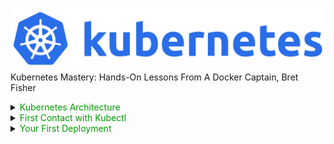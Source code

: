 ![architecture1](docs/images/kubernetes.png)
Kubernetes Mastery: Hands-On Lessons From A Docker Captain, Bret Fisher

<details><summary><span style="color: #009900">Kubernetes Architecture</span></summary>

## Kubernetes Architecture
![architecture1](docs/images/architecture.png)

## Kubernetes Physical Architecture
![architecture1](docs/images/physical-architecture.png)

## Shpod Tips and Tricks

Be sure to come back to this lecture later if you have shpod issues, as I've thrown in common hiccups as you use it throughout the course!

- **Tip 1: Namespaces matter!** <br>
Once you learn about namespaces, you know that running kubectl commands often only affects the current namespace. Shpod runs in the shpod namespace, so if you mean to do something with the default namesapce, you need to either ensure that shpod config is set to use the default namespace (which it is by default) or ``` add -n defaul ``` to your commands. So ``` kubectl get pods ``` would turn into ``` kubectl get -n default pods ``` . We've setup the shpod pod to set it's namespace to default though, so this shouldn't be a big issue.

- **Tip 2: DNS matters with Namespaces!** <br>
The above shpod namespace affects DNS as well. If you need to curl or ping a Service name (which you'll learn later), remember that Kubernetes Service DNS names are namespace-sensitive from inside the cluster. Doing a ``` ping myservice ``` from a pod in one namespace only works if that Service is in the same namespace. In the Shpod, you would need to ``` ping mypod.default ``` if that Service was in the default namespace.

- **Tip 3: Attach shows you the console (tty) output**, even from multiple terminals. You can use exec for additional terminal shells <br>
An ``` attach ``` command will show the virtual console of a pod (like a tty), so multiple ``` attach ``` commands in multiple terminal windows will show the same thing because they are both looking at the console output. For your 2nd terminal, you can use an ``` exec ``` command that will start a new shell process in the existing container. This works **exactly** the same way as Docker attach and exec commands: <br><br>
1st window, attach: <br> ``` kubectl attach --namespace=shpod -ti shpod ``` <br><br>
2nd window, create a new bash shell: <br> ``` kubectl exec --namespace=shpod -ti shpod -- bash -l ```

</details>

<details><summary><span style="color: #009900">First Contact with Kubectl</span></summary>

## Getting the nodes
The below command returns an abtracted information about the list of nodes <br>
- ``` kubectl get no ``` or ``` kubectl get node ``` or ``` kubectl get nodes ```

## Obtaining machine-readeable output
**Note:** ``` Kubectl get ``` can output **JSON**, **YAML**, or be directly formatted <br>
- Give us more info about the nodes: <br>
``` kubectl get nodes -o wide  ``` or ``` kubectl get nodes node1 -o wide  ```
- Let's have some YAML <br>
``` kubectl get nodes -o yaml ```

## (AB)using ```kubectl``` and ```jq```
- Show the capcity of all our nodes as a stream of JSON objects: <br>
``` kubectl get nodes -o json | jq ".items[] | {name:.metadata.name} + .status.capacity"```

## For more comprehensive overview, we can use ``` kubectl describe ``` instead
**Note:** Kindly observe that this follows the pattern: <br> ``` kubectl describe resource-type-name/resource-name ``` or ``` kubectl describe resource-type-name resource-name ```
- ``` kubectl describe node/node1 ``` or ``` kubectl describe node node1 ```

## Exploring types and definitions
- We can list all available resource types by running: ``` kubectl api-resources ``` (in Kubernetes 1.10 and prior, this command used to be ``` kubectl get ```)
- We can list one or more resources in the cluster: ``` kubectl get resource-type ``` (this resources can be Pods, Services, Deployments etc) pr ``` kubectl get resource-type resource-name ``` (resource-name is optional and specifies the name of the particular resource)
- We can view the dfefinition for a resource type with: ``` kubectl explain type ```
- we can view the definition for a field in a resource, for instance: ``` kubectl explain node.spec ```
- Or get the list of all fields and subfields" ``` kubectl explain node --recursive ```

## Introspection vs. Documentation
- We can access the same information by reading the [API documentation]()
- The API documentation is usually easier to read but
  - it wont show custom types (like Custom Resource Definitions)
  - we need to make sure that we look at the correct version
- ``` kubectl api-resources ``` and ``` kubectl explain ``` performs introspection (they communicate with the API server and obtain the exact type definition)

## Type Names
- The most common resource names have three forms:
  - singular (e.g. ``` node ```, ``` service ```, ``` deployment ```)
  - plural (e.g. ``` nodes ```, ``` services ```, ``` deployments ```)
  - short (e.g. ``` no ```, ``` svc ```, ``` deploy ```)
- Some resources do not have a short name
- ``` Endpoints ``` only have a plural form (because even a single ``` Endpoints ``` resource is actually a list of endpoints)

## Namespaces
Namespaces allows us to segregate resources.
- ``` kubect get namespaces ```
- ``` kubect get namespace ```
- ``` kubect get ns ```

## Accessing namespaces
- By default, ``` kubectl ``` uses the ``` default ``` namespace
- We can see resources in all namespaces with ``` --all-namespaces ``` (since kubernetes 1.14, we can also use ``` -A ``` as a shorter version)

## What are all these control plane pods?
- ``` etcd ``` is our etcd server
- ``` kube-apiserver ``` is the API server
- ``` kube-controller-manager ``` and ``` kube-scheduler ``` are other control plane components
- ``` coredns ``` provides DNS-based service discovery (replacing ``` kube-dns ``` as of 1.11)
- ``` kube-proxy ``` is the (per-node) component managing the network port mappings and such
- ``` <net name> ``` is the optional (per node) component managing the network overlay
- the ``` READY ``` column indicates the number of containers in each pod <br>
**Note:**
- this only shows containers, you won't see host svcs (e.g. mcirok8s)
- you may see different namespaces depending on setup

## Newer namespaces
``` kube-public ``` is created by our installer & **used for security bootstrapping** <br>example: list the pods in ```kube-public``` namespace <br>
- ``` kubectl-n kube-public get pods ```

The only interesting object in ``` kube-public ``` is a ConfigMap named ``` cluster-info ```

```
Example:
- List ConfigMap objects:
  kubct -n kube-public get ConfigMap

- Inpect cluster-info
  kubectl -n kube-public get ConfigMap cluster-info -o yaml
```
Note the ``` selfLink ``` URL: ``` /api/v1/namespaces/kube-public/configmaps/clusterinfo ``` we can use that (later in ``` kubectl context ``` lectures)!
</details>

<details><summary><span style="color: #009900">Your First Deployment</span></summary>

## Your first deployment with Kubectl
![starting a simple pod](docs/images/sect6-1.png)
![starting a simple pod](docs/images/sect6-2.png)
![starting a simple pod](docs/images/sect6-3.png)
![starting a simple pod](docs/images/sect6-4.png)

## 1.18 Changes to Kubectl Run
**Creating Pods vs. Deployments in 1.18+**

**Starting in Kubernetes version 1.18, the** ```kubectl run``` **command only does one thing: create single pods.** There were many reasons for this, but the big ones were to reduce the complexity of how the ```run``` command worked and to move other resource creation to the ```kubectl create``` command. The idea is that ```kubectl run``` is now similar to ```docker run```. It creates a single pod, where ```docker run``` creates a single container.

In the previous and next Lectures, I'm using Kubernetes 1.17. That means my kubectl run command would create a deployment resource, so for you to follow along in the next few lectures, you'll also need to create a deployment with the create command like this.
**Please run this command now, to prepare for the next few lectures**
```
kubectl create deployment pingpong --image alpine -- ping 1.1.1.1
```

That's effectively doing what you watched me do in older Kubernetes versions in the previous lecture with the old ```run``` command.  In the next few Lectures, we'll use the scale command and others that expect the ```deploy/pingpong``` resource to exist, so please run that command above.

**Cleanup**: We won't need the pod you created with the kubectl run command in the previous Lecture, so you can delete that resource with ```kubectl delete pod/pingpong```

-------------------------------------------------------------
### More information on this change and how it affects commands

Now that everyone's finally using newer versions like 1.24+ I'm replacing these videos. You can follow along on my course updates GitHub project: https://bret.show/courseupdates

Depending on which version of Kubernetes you have installed, you'll need to decide how to create objects. Here's a cheat sheet for how old commands should be used with the 1.18+ changes.
### Create a single pod in 1.18+

```kubectl run nginx --image nginx```
### Create a single pod with a custom command in 1.18+

```kubectl run pingpong --image alpine --command -- ping 1.1.1.1```
### Create a deployment in 1.18+

```kubectl create deployment nginx --image nginx```
### Create a deployment with a custom command in 1.18+

```kubectl create deployment pingpong --image alpine -- ping 1.1.1.1```

Notice the double dash -- which separates the kubectl command options from the COMMAND you want to override when starting the containers.

Also notice that ```run``` requires the ```--command -- <cmd> <arg>``` while the ```create deployment``` just needs ```-- <cmd> <arg>``` at the end.

For more info on the create deployment options, check out the help at ```kubectl create deployment --help``` 

## Kubectl Logs
![starting a simple pod](docs/images/sect6-5.png)
![starting a simple pod](docs/images/sect6-6.png)
![starting a simple pod](docs/images/sect6-7.png)

</details>
